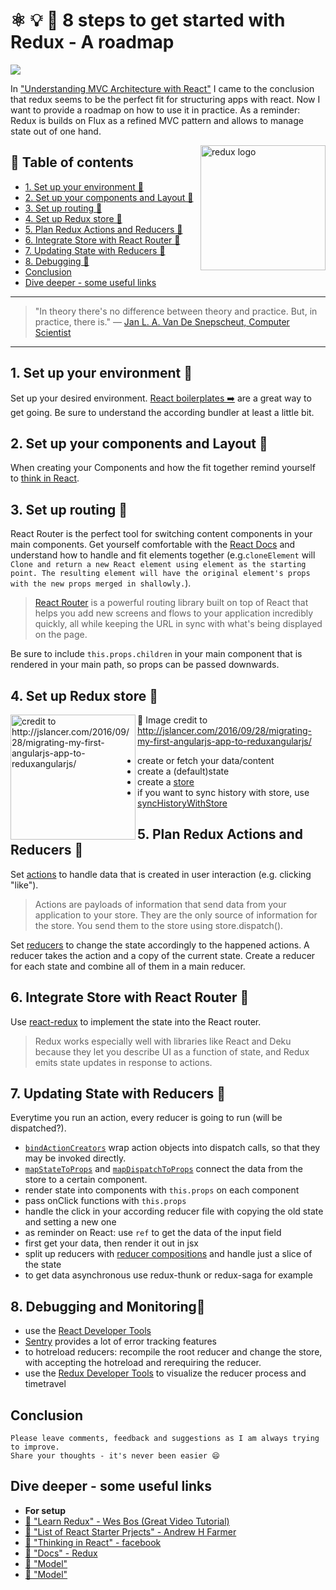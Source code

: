# ⚛ 💡 🏁 8 steps to get started with Redux - A roadmap

[<img src="https://images.unsplash.com/photo-1476445704028-a36e0c798192?dpr=2&auto=format&fit=crop&w=767&h=511&q=80&cs=tinysrgb&crop=">](https://unsplash.com/photos/NFs6dRTBgaM)

In ["Understanding MVC Architecture with React"](https://medium.com/@ddcreationstudi/understanding-mvc-architecture-with-react-6cd38e91fefd#.r66jqp0ly) I came to the conclusion that redux seems to be the perfect fit for structuring apps with react. Now I want to provide a roadmap on how to use it in practice.
As a reminder: Redux is builds on Flux as a refined MVC pattern and allows to manage state out of one hand.

<img src="https://raw.githubusercontent.com/reactjs/redux/master/logo/logo-title-dark.png" alt="redux logo" height="200" align="right">

## 📄 Table of contents
  * [1. Set up your environment 🔻](#1-set-up-your-environment)
  * [2. Set up your components and Layout 🔻](#2-set-up-your-components-and-layout)
  * [3. Set up routing 🔻](#3-set-up-routing)
  * [4. Set up Redux store 🔻](#4-set-up-redux-store)
  * [5. Plan Redux Actions and Reducers 🔻](#5-plan-redux-actions-and-reducers)
  * [6. Integrate Store with React Router 🔻](#6-integrate-store-with-react-router)
  * [7. Updating State with Reducers 🔻](#7-updating-state-with-reducers)
  * [8. Debugging 🔻](#8-debugging)
  * [Conclusion](#conclusion)
  * [Dive deeper - some useful links](#dive-deeper-some-useful-links)

---

>"In theory there's no difference between theory and practice. But, in practice, there is."
― [Jan L. A. Van De Snepscheut, Computer Scientist](https://en.wikiquote.org/wiki/Jan_L._A._van_de_Snepscheut)

---

## 1. Set up your environment 🔻
Set up your desired environment. [React boilerplates ➡️](http://andrewhfarmer.com/starter-project/) are a great way to get going. Be sure to understand the according bundler at least a little bit.

## 2. Set up your components and Layout 🔻
When creating your Components and how the fit together remind yourself to [think in React](https://facebook.github.io/react/docs/thinking-in-react.html).

## 3. Set up routing 🔻
React Router is the perfect tool for switching content components in your main components. Get yourself comfortable with the [React Docs](https://facebook.github.io/react/docs/react-api.html) and understand how to handle and fit elements together (e.g.`cloneElement` will `Clone and return a new React element using element as the starting point. The resulting element will have the original element's props with the new props merged in shallowly.`).
>[React Router](https://github.com/ReactTraining/react-router/blob/master/docs/Introduction.md) is a powerful routing library built on top of React that helps you add new screens and flows to your application incredibly quickly, all while keeping the URL in sync with what's being displayed on the page.

Be sure to include `this.props.children` in your main component that is rendered in your main path, so props can be passed downwards.

## 4. Set up Redux store 🔻

[<img src="http://jslancer.com/wp-content/uploads/2016/09/rre-2.png" alt="credit to http://jslancer.com/2016/09/28/migrating-my-first-angularjs-app-to-reduxangularjs/" height="200" align="left">](http://jslancer.com/2016/09/28/migrating-my-first-angularjs-app-to-reduxangularjs/)
🔖 Image credit to  http://jslancer.com/2016/09/28/migrating-my-first-angularjs-app-to-reduxangularjs/
- create or fetch your data/content
- create a (default)state
- create a [store](http://redux.js.org/docs/api/createStore.html)
- if you want to sync history with store, use [syncHistoryWithStore](https://www.npmjs.com/package/react-router-redux)

## 5. Plan Redux Actions and Reducers 🔻
Set [actions](http://redux.js.org/docs/basics/Actions.html) to handle data that is created in user interaction (e.g. clicking "like").
>Actions are payloads of information that send data from your application to your store. They are the only source of information for the store. You send them to the store using store.dispatch().

Set [reducers](http://redux.js.org/docs/basics/Reducers.html) to change the state accordingly to the happened actions. A reducer takes the action and a copy of the current state. Create a reducer for each state and combine all of them in a main reducer.

## 6. Integrate Store with React Router 🔻
Use [react-redux](http://redux.js.org/docs/basics/UsageWithReact.html) to implement the state into the React router.
>Redux works especially well with libraries like React and Deku because they let you describe UI as a function of state, and Redux emits state updates in response to actions.


## 7. Updating State with Reducers 🔻

Everytime you run an action, every reducer is going to run (will be dispatched?).
- [`bindActionCreators`](http://redux.js.org/docs/api/bindActionCreators.html) wrap action objects into dispatch calls, so that they may be invoked directly.
- [`mapStateToProps`](https://github.com/reactjs/react-redux/blob/master/docs/api.md) and [`mapDispatchToProps`](https://github.com/reactjs/react-redux/blob/master/docs/api.md) connect the data from the store to a certain component.
- render state into components with `this.props` on each component
- pass onClick functions with `this.props`
- handle the click in your according reducer file with copying the old state and setting a new one
- as reminder on React: use `ref` to get the data of the input field
- first get your data, then render it out in jsx
- split up reducers with [reducer compositions](http://redux.js.org/docs/basics/Reducers.html) and handle just a slice of the state
- to get data asynchronous use redux-thunk or redux-saga for example

## 8. Debugging and Monitoring🔻

- use the [React Developer Tools](https://chrome.google.com/webstore/detail/react-developer-tools/fmkadmapgofadopljbjfkapdkoienihi)
- [Sentry](https://sentry.io/) provides a lot of error tracking features
- to hotreload reducers: recompile the root reducer and change the store, with accepting the hotreload and rerequiring the reducer.
- use the [Redux Developer Tools](https://chrome.google.com/webstore/detail/redux-devtools/lmhkpmbekcpmknklioeibfkpmmfibljd) to visualize the reducer process and timetravel


## Conclusion

```
Please leave comments, feedback and suggestions as I am always trying to improve.
Share your thoughts - it's never been easier 😄
```

## Dive deeper - some useful links
- **For setup**
- [🔀 "Learn Redux" - Wes Bos (Great Video Tutorial)](https://learnredux.com/)
- [🔀 "List of React Starter Prjects" - Andrew H Farmer](http://andrewhfarmer.com/starter-project/)
- [🔀 "Thinking in React" - facebook](https://facebook.github.io/react/docs/thinking-in-react.html)
- [🔀 "Docs" - Redux](http://redux.js.org/docs/basics/)
- [🔀 "Model"](hasfd)
- [🔀 "Model"](hasfd)




<!-- Written by Daniel Deutsch (deudan1010@gmail.com) -->
